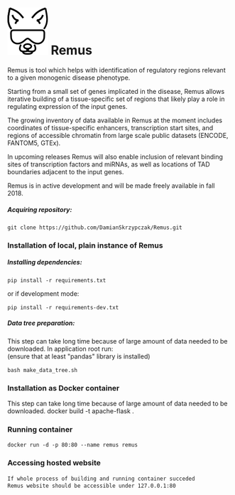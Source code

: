 
# ![RemusLogo](remus/static/img/remus_logo_mini.png) Remus  
Remus is tool which helps with identification of 
regulatory regions relevant to a given monogenic disease phenotype.  


Starting from a small set of genes implicated in the disease,
Remus allows iterative building of a tissue-specific set of regions that likely play
a role in regulating expression of the input genes. 
 
The growing inventory of data available in Remus at 
the moment includes coordinates of tissue-specific enhancers, 
transcription start sites, and regions of accessible chromatin 
from large scale public datasets (ENCODE, FANTOM5, GTEx). 
 
 
In upcoming releases Remus will also enable inclusion of relevant binding sites 
of transcription factors and miRNAs, as well as locations of 
TAD boundaries adjacent to the input genes.

Remus is in active development and will be made freely available in fall 2018.

##### Acquiring repository:
    git clone https://github.com/DamianSkrzypczak/Remus.git

### Installation of local, plain instance of Remus
##### Installing dependencies:
    pip install -r requirements.txt

or if development mode:  
    
    pip install -r requirements-dev.txt

##### Data tree preparation:
This step can take long time because of large amount of data needed to be downloaded.
In application root run:  
(ensure that at least "pandas" library is installed)  
    
    bash make_data_tree.sh

### Installation as Docker container
This step can take long time because of large amount of data needed to be downloaded.
    docker build -t apache-flask .
 
### Running container
    docker run -d -p 80:80 --name remus remus

### Accessing hosted website
    If whole process of building and running container succeded  
    Remus website should be accessible under 127.0.0.1:80
